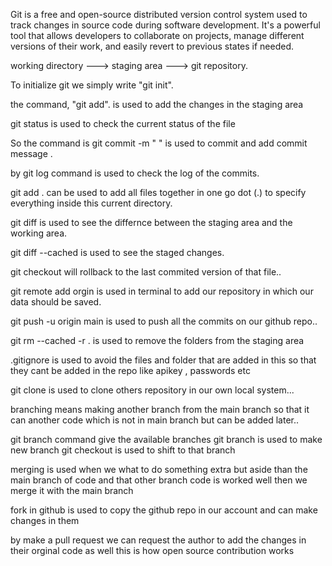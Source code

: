 Git is a free and open-source distributed version control system used to track changes in source code during software development. It's a powerful tool that allows developers to collaborate on projects, manage different versions of their work, and easily revert to previous states if needed.

working directory ---> staging area ---> git repository.


 To initialize git we simply write "git init".

the command, "git add". is used to add the changes in the staging area

git status is used to check the current status of the file

So the command is git commit -m " " is used to commit and add commit message .

by git log command is used to check the log of the commits.

git add .  can be used to add all files together in one go 
dot (.) to specify everything inside this current directory.

git diff <file name> is used to see the differnce between the staging area and the working area.

git diff --cached <file name> is used to see the staged changes.

git checkout<file name> will rollback to the last commited version of that file..

git remote add orgin <github url> is used in terminal to add our repository in which our data should be saved.

git push -u origin main is used to push all the commits on our github repo..

git rm --cached -r .   is used to remove the folders from the staging area

.gitignore is used to avoid the files and folder that are added in this so that they cant be added in the repo like apikey , passwords etc

git clone <url> is used to clone others repository in our own local system...

branching means making another branch from the main branch so that it can another code which is not in main branch but can be added later..

git branch command give the available branches 
git branch <branch name > is used to make new branch
git checkout <branch name> is used to shift to that branch 

merging is used when we what to do something extra but aside than the main branch of code and that other branch code is worked well then we merge it with the main branch

fork in github is used to copy the github repo in our account and can make changes in them

by make a pull request we can request the author to add the changes in their orginal code as well this is how open source contribution works



